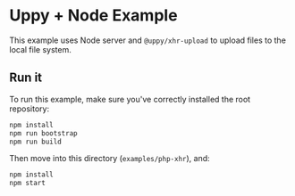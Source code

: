 # Uppy + Node Example

This example uses Node server and `@uppy/xhr-upload` to upload files to the local file system.

## Run it

To run this example, make sure you've correctly installed the root repository:

```bash
npm install
npm run bootstrap
npm run build
```

Then move into this directory (`examples/php-xhr`), and:

```bash
npm install
npm start
```
